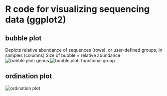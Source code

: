# R code for visualizing sequencing data (ggplot2)

## bubble plot
Depicts relative abundance of sequences (rows), or user-defined groups, in samples (columns)
Size of bubble = relative abundance
![bubble plot: genus](https://pbs.twimg.com/media/EsOON3sVkAATsBz?format=jpg&name=4096x4096)
![bubble plot: functional group](https://pbs.twimg.com/media/EsOOHXeUwAAYdzA?format=jpg&name=4096x4096)


## ordination plot
![ordination plot](https://pbs.twimg.com/media/EK-ph5jWkAUbTUr?format=png&name=small)
